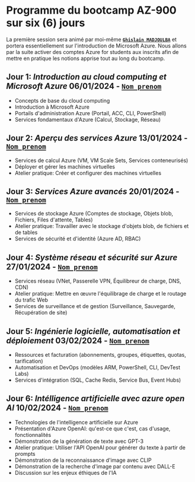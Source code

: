 # Programme du bootcamp AZ-900 sur six (6) jours

La première session sera animé par moi-même [**`Ghislain MADJOULBA`**](https://www.linkedin.com/in/demadama-madjoulba) et portera essentiellement sur l'introduction de Microsoft Azure. Nous allons par la suite activer des comptes Azure for students aux inscrits afin de mettre en pratique les notions apprise tout au long du bootcamp.

## Jour 1: _Introduction au cloud computing et Microsoft Azure_ 06/01/2024 - [**` Nom prenom `**](https://www.linkedin.com/in/nom-prenoms)
- Concepts de base du cloud computing
- Introduction à Microsoft Azure  
- Portails d'administration Azure (Portail, ACC, CLI, PowerShell)
- Services fondamentaux d'Azure (Calcul, Stockage, Réseau)

## Jour 2: _Aperçu des services Azure_ 13/01/2024 - [**` Nom prenom `**](https://www.linkedin.com/in/nom-prenoms)
- Services de calcul Azure (VM, VM Scale Sets, Services conteneurisés)  
- Déployer et gérer les machines virtuelles
- Atelier pratique: Créer et configurer des machines virtuelles

## Jour 3: _Services Azure avancés_ 20/01/2024 - [**` Nom prenom `**](https://www.linkedin.com/in/nom-prenoms)
- Services de stockage Azure (Comptes de stockage, Objets blob, Fichiers, Files d'attente, Tables)
- Atelier pratique: Travailler avec le stockage d'objets blob, de fichiers et de tables
- Services de sécurité et d'identité (Azure AD, RBAC)

## Jour 4: _Système réseau et sécurité sur Azure_ 27/01/2024 - [**` Nom prenom `**](https://www.linkedin.com/in/nom-prenoms)
- Services réseau (VNet, Passerelle VPN, Équilibreur de charge, DNS, CDN)  
- Atelier pratique: Mettre en œuvre l'équilibrage de charge et le routage du trafic Web
- Services de surveillance et de gestion (Surveillance, Sauvegarde, Récupération de site)

## Jour 5: _Ingénierie logicielle, automatisation et déploiement_ 03/02/2024 - [**` Nom prenom `**](https://www.linkedin.com/in/nom-prenoms)
- Ressources et facturation (abonnements, groupes, étiquettes, quotas, tarification)
- Automatisation et DevOps (modèles ARM, PowerShell, CLI, DevTest Labs)
- Services d'intégration (SQL, Cache Redis, Service Bus, Event Hubs)

## Jour 6: _Intélligence artificielle avec azure open AI_ 10/02/2024 - [**` Nom prenom `**](https://www.linkedin.com/in/nom-prenoms)
- Technologies de l'intelligence artificielle sur Azure
- Présentation d'Azure OpenAI: qu'est-ce que c'est, cas d'usage, fonctionnalités
- Démonstration de la génération de texte avec GPT-3
- Atelier pratique: Utiliser l'API OpenAI pour générer du texte à partir de prompts
- Démonstration de la reconnaissance d'image avec CLIP
- Démonstration de la recherche d'image par contenu avec DALL-E
- Discussion sur les enjeux éthiques de l'IA

